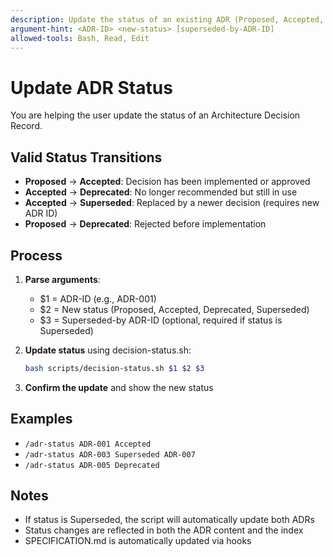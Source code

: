 ```yaml
---
description: Update the status of an existing ADR (Proposed, Accepted, Deprecated, Superseded)
argument-hint: <ADR-ID> <new-status> [superseded-by-ADR-ID]
allowed-tools: Bash, Read, Edit
---
```


# Update ADR Status

You are helping the user update the status of an Architecture Decision Record.

## Valid Status Transitions

- **Proposed** → **Accepted**: Decision has been implemented or approved
- **Accepted** → **Deprecated**: No longer recommended but still in use
- **Accepted** → **Superseded**: Replaced by a newer decision (requires new ADR ID)
- **Proposed** → **Deprecated**: Rejected before implementation

## Process

1. **Parse arguments**:
   - $1 = ADR-ID (e.g., ADR-001)
   - $2 = New status (Proposed, Accepted, Deprecated, Superseded)
   - $3 = Superseded-by ADR-ID (optional, required if status is Superseded)

2. **Update status** using decision-status.sh:
   ```bash
   bash scripts/decision-status.sh $1 $2 $3
   ```

3. **Confirm the update** and show the new status

## Examples

- `/adr-status ADR-001 Accepted`
- `/adr-status ADR-003 Superseded ADR-007`
- `/adr-status ADR-005 Deprecated`

## Notes

- If status is Superseded, the script will automatically update both ADRs
- Status changes are reflected in both the ADR content and the index
- SPECIFICATION.md is automatically updated via hooks
